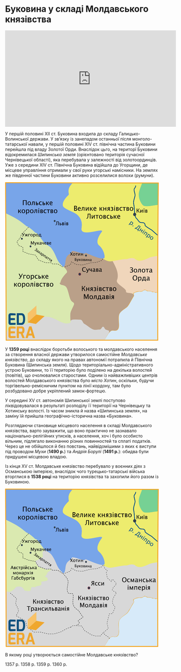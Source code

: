 # Буковина у складі Молдавського князівства

<div class="fluidMedia">
<iframe align="center" width="560" height="315" src="https://www.youtube.com/embed/2Z8RpjyHPMg" frameborder="0" allowfullscreen></iframe>
</div>
<div class="popup">
</div>

У першій половині ХІІ ст. Буковина входила до складу Галицько-Волинської держави. У зв’язку із занепадом останньої після монголо-татарської навали, у першій половині XIV ст. північна частина Буковини перейшла під владу Золотої Орди. Внаслідок цьго, на територї Буковини відокремилася *Шипинська земля* (орієнтовано територія сучасної Чернівецької області), яка перебувала у залежності від золотоординців. Уже з середини XIV ст. Північна Буковина відійшла до Угорщини, де місцеве управління отримали у свої руки угорські намісники. На землях же південної частини Буковини активно розселилися волохи (румуни).

<div align="center">
<img class="image" src="5_3_4.jpg" width="550px"/>
</div>

У **1359 році** внаслідок боротьби волоського та молдавського населення за створення власної держави утворилося самостійне *Молдавське князівство*, до складу якого на правах автономії потрапила й Північна Буковина (Шипинська земля). Щодо територіально-адміністративного устрою Буковини, то її територію було поділено на декілька волостей (повітів), що очолювалися старостами. Одним із найважливіших центрів волостей Молдавського князівства було *місто Хотин*, оскільки, будучи торгівельно-ремісничим пунктом на лінії кордону, там було розбудовано добре укріплений замок-фортецю. 

У середині XV ст. автономія Шипинської землі поступово ліквідовувалася в результаті розподілу її території на Чернівецьку та Хотинську волості. Із часом зникла й назва «Шипинська земля», на заміну їй прийшла географічно-історична назва «Буковина». 

Розглядаючи становище місцевого населення в складі Молдавського князівства, варто зауважити, що воно практично не зазнавало національно-релігійних утисків, а населення, хоч і було особисто вільним, підлягало виконанню різних повинностей та сплаті податків. Через це не обійшлося й без повстань, найвідомішими з яких є виступи під проводом *Мухи* (**1490 р.**) та *Андрія Борулі* (**1491 р.**): обидва були придушені місцевою владою. 

Із кінця XV ст. Молдавське князівство перебувало у воєнних діях з Османською імперією, внаслідок чого турецько-татарські війська вторглися в **1538 році** на територію князівства та захопили його разом із Буковиною.

<div align="center">
<img class="image" src="5_3_6.jpg" width="550px"/>
</div>

<quiz>
<question>
	<p>В якому році утворюється самостійне Молдавське князівство?</p>
        <answer>1357 р.</answer>
	<answer>1358 р.</answer>
        <answer correct>1359 р.</answer>
	<answer>1360 р.</answer>
</question>
</quiz>
